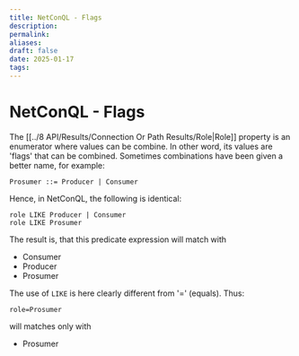 ```yaml
---
title: NetConQL - Flags
description: 
permalink: 
aliases: 
draft: false
date: 2025-01-17
tags: 
---
```

# NetConQL - Flags

The [[../8 API/Results/Connection Or Path Results/Role|Role]] property is an enumerator where values can be combine. In other word, its values are 'flags' that can be combined. Sometimes combinations have been given a better name, for example:

	Prosumer ::= Producer | Consumer

Hence, in NetConQL, the following is identical:

	role LIKE Producer | Consumer 
	role LIKE Prosumer

The result is, that this predicate expression will match with

* Consumer
* Producer
* Prosumer

The use of `LIKE` is here clearly different from '=' (equals). Thus:

	role=Prosumer

will matches only with

* Prosumer
